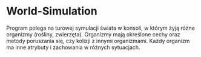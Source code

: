 # World-Simulation
Program polega na turowej symulacji świata w konsoli, w którym żyją różne organizmy (rośliny, zwierzęta). Organizmy mają określone cechy oraz metody poruszania się, czy kolizji z innymi organizmami. Każdy organizm ma inne atrybuty i zachowania w różnych sytuacjach.
